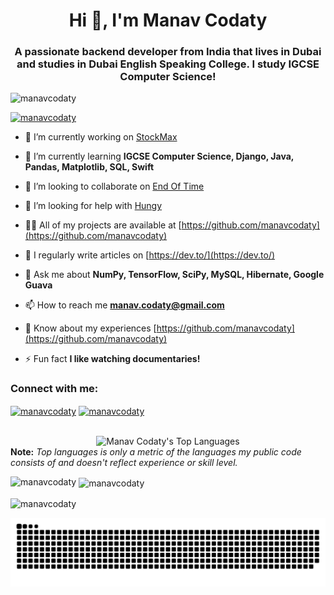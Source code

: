 <h1 align="center">Hi 👋, I'm Manav Codaty</h1>
<h3 align="center">A passionate backend developer from India that lives in Dubai and studies in Dubai English Speaking College. I study IGCSE Computer Science!</h3>

<p align="left"> <img src="https://komarev.com/ghpvc/?username=manavcodaty&label=Profile%20views&color=0e75b6&style=flat" alt="manavcodaty" /> </p>

<p align="left"> <a href="https://github.com/ryo-ma/github-profile-trophy"><img src="https://github-profile-trophy.vercel.app/?username=manavcodaty" alt="manavcodaty" /></a> </p>

- 🔭 I’m currently working on [StockMax](https://github.com/manavcodaty/StockMax)

- 🌱 I’m currently learning **IGCSE Computer Science, Django, Java, Pandas, Matplotlib, SQL, Swift**

- 👯 I’m looking to collaborate on [End Of Time](https://github.com/manavcodaty/End-of-Time-)

- 🤝 I’m looking for help with [Hungy](https://github.com/manavcodaty/Hungy-App)

- 👨‍💻 All of my projects are available at [https://github.com/manavcodaty](https://github.com/manavcodaty)

- 📝 I regularly write articles on [https://dev.to/](https://dev.to/)

- 💬 Ask me about **NumPy, TensorFlow, SciPy, MySQL, Hibernate, Google Guava**

- 📫 How to reach me **manav.codaty@gmail.com**

- 📄 Know about my experiences [https://github.com/manavcodaty](https://github.com/manavcodaty)

- ⚡ Fun fact **I like watching documentaries!**

<h3 align="left">Connect with me:</h3>
<p align="left">
<a href="https://dev.to/manavcodaty" target="blank"><img align="center" src="https://raw.githubusercontent.com/rahuldkjain/github-profile-readme-generator/master/src/images/icons/Social/devto.svg" alt="manavcodaty" height="30" width="40" /></a>
<a href="https://instagram.com/manavcodaty" target="blank"><img align="center" src="https://raw.githubusercontent.com/rahuldkjain/github-profile-readme-generator/master/src/images/icons/Social/instagram.svg" alt="manavcodaty" height="30" width="40" /></a>
</p>


<div align="center">
    <br/>
    <img alt="Manav Codaty's Top Languages" src="https://github-readme-stats.vercel.app/api/top-langs/?username=Fir121&langs_count=8&layout=compact&theme=synthwave" height="192px"/>
    <br/>
  </div>
  <b>Note:</b> <em>Top languages is only a metric of the languages my public code consists of and doesn't reflect experience or skill level.</em>


<p><img align="left" src="https://github-readme-stats.vercel.app/api/top-langs?username=manavcodaty&show_icons=true&locale=en&layout=compact" alt="manavcodaty" /></p>

<p>&nbsp;<img align="center" src="https://github-readme-stats.vercel.app/api?username=manavcodaty&show_icons=true&locale=en" alt="manavcodaty" /></p>

<p><img align="center" src="https://github-readme-streak-stats.herokuapp.com/?user=manavcodaty&" alt="manavcodaty" /></p>

<p align="center">


![Snake animation](https://github.com/Fir121/Fir121/blob/output/github-snake-dark.svg)

</p>

